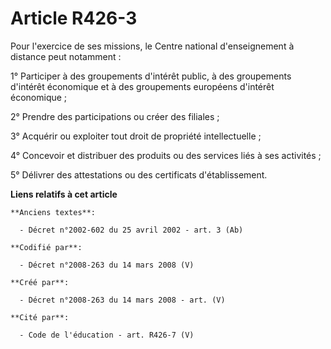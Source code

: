 # Article R426-3

Pour l'exercice de ses missions, le Centre national d'enseignement à distance peut notamment :

1° Participer à des groupements d'intérêt public, à des groupements d'intérêt économique et à des groupements européens
d'intérêt économique ;

2° Prendre des participations ou créer des filiales ;

3° Acquérir ou exploiter tout droit de propriété intellectuelle ;

4° Concevoir et distribuer des produits ou des services liés à ses activités ;

5° Délivrer des attestations ou des certificats d'établissement.

**Liens relatifs à cet article**

	**Anciens textes**:

	  - Décret n°2002-602 du 25 avril 2002 - art. 3 (Ab)

	**Codifié par**:

	  - Décret n°2008-263 du 14 mars 2008 (V)

	**Créé par**:

	  - Décret n°2008-263 du 14 mars 2008 - art. (V)

	**Cité par**:

	  - Code de l'éducation - art. R426-7 (V)
